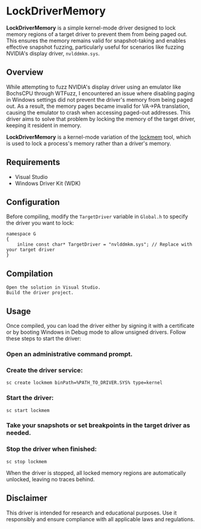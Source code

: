 # LockDriverMemory

**LockDriverMemory** is a simple kernel-mode driver designed to lock memory regions of a target driver to prevent them from being paged out. This ensures the memory remains valid for snapshot-taking and enables effective snapshot fuzzing, particularly useful for scenarios like fuzzing NVIDIA's display driver, `nvlddmkm.sys`.

## Overview

While attempting to fuzz NVIDIA's display driver using an emulator like BochsCPU through WTFuzz, I encountered an issue where disabling paging in Windows settings did not prevent the driver's memory from being paged out. As a result, the memory pages became invalid for VA->PA translation, causing the emulator to crash when accessing paged-out addresses. This driver aims to solve that problem by locking the memory of the target driver, keeping it resident in memory.

**LockDriverMemory** is a kernel-mode variation of the [lockmem](https://github.com/0vercl0k/lockmem) tool, which is used to lock a process's memory rather than a driver's memory.

## Requirements

- Visual Studio
- Windows Driver Kit (WDK)

## Configuration

Before compiling, modify the `TargetDriver` variable in `Global.h` to specify the driver you want to lock:

```
namespace G
{
    inline const char* TargetDriver = "nvlddmkm.sys"; // Replace with your target driver
}
```

## Compilation

    Open the solution in Visual Studio.
    Build the driver project.

## Usage

Once compiled, you can load the driver either by signing it with a certificate or by booting Windows in Debug mode to allow unsigned drivers. Follow these steps to start the driver:

### Open an administrative command prompt.
### Create the driver service:
 ```
 sc create lockmem binPath=%PATH_TO_DRIVER.SYS% type=kernel
 ```
### Start the driver:
```
sc start lockmem
```
### Take your snapshots or set breakpoints in the target driver as needed.
### Stop the driver when finished:
```
sc stop lockmem
```

When the driver is stopped, all locked memory regions are automatically unlocked, leaving no traces behind.
## Disclaimer

This driver is intended for research and educational purposes. Use it responsibly and ensure compliance with all applicable laws and regulations.
